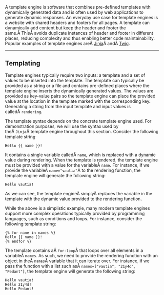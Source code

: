 ﻿---
sticker: lucide//book-template
---
A template engine is software that combines pre-defined templates with dynamically generated data and is often used by web applications to generate dynamic responses. An everyday use case for template engines is a website with shared headers and footers for all pages. A template can dynamically add content but keep the header and footer the same.Â ThisÂ avoids duplicate instances of header and footer in different places, reducing complexity and thus enabling better code maintainability. Popular examples of template engines areÂ [Jinja](https://jinja.palletsprojects.com/en/3.1.x/)Â andÂ [Twig](https://twig.symfony.com/).

---

## Templating

Template engines typically require two inputs: a template and a set of values to be inserted into the template. The template can typically be provided as a string or a file and contains pre-defined places where the template engine inserts the dynamically generated values. The values are provided as key-value pairs so the template engine can place the provided value at the location in the template marked with the corresponding key. Generating a string from the input template and input values is calledÂ `rendering`.

The template syntax depends on the concrete template engine used. For demonstration purposes, we will use the syntax used by theÂ `Jinja`Â template engine throughout this section. Consider the following template string:

```jinja2
Hello {{ name }}!
```

It contains a single variable calledÂ `name`, which is replaced with a dynamic value during rendering. When the template is rendered, the template engine must be provided with a value for the variableÂ `name`. For instance, if we provide the variableÂ `name="vautia"`Â to the rendering function, the template engine will generate the following string:

```
Hello vautia!
```

As we can see, the template engineÂ simplyÂ replaces the variable in the template with the dynamic value provided to the rendering function.

While the above is a simplistic example, many modern template engines support more complex operations typically provided by programming languages, such as conditions and loops. For instance, consider the following template string:

```jinja2
{% for name in names %}
Hello {{ name }}!
{% endfor %}
```

The template contains aÂ `for-loop`Â that loops over all elements in a variableÂ `names`. As such, we need to provide the rendering function with an object in theÂ `names`Â variable that it can iterate over. For instance, if we pass the function with a list such asÂ `names=["vautia", "21y4d", "Pedant"]`, the template engine will generate the following string:

```
Hello vautia!
Hello 21y4d!
Hello Pedant!
```

